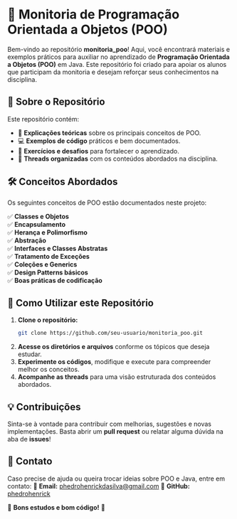 # 📌 Monitoria de Programação Orientada a Objetos (POO)

Bem-vindo ao repositório **monitoria_poo**! Aqui, você encontrará materiais e exemplos práticos para auxiliar no aprendizado de **Programação Orientada a Objetos (POO)** em Java. Este repositório foi criado para apoiar os alunos que participam da monitoria e desejam reforçar seus conhecimentos na disciplina.

## 📖 Sobre o Repositório

Este repositório contém:
- 📌 **Explicações teóricas** sobre os principais conceitos de POO.
- 💻 **Exemplos de código** práticos e bem documentados.
- 📂 **Exercícios e desafios** para fortalecer o aprendizado.
- 🔄 **Threads organizadas** com os conteúdos abordados na disciplina.

## 🛠️ Conceitos Abordados

Os seguintes conceitos de POO estão documentados neste projeto:

✅ **Classes e Objetos**  
✅ **Encapsulamento**  
✅ **Herança e Polimorfismo**  
✅ **Abstração**  
✅ **Interfaces e Classes Abstratas**  
✅ **Tratamento de Exceções**  
✅ **Coleções e Generics**  
✅ **Design Patterns básicos**  
✅ **Boas práticas de codificação**  

## 🚀 Como Utilizar este Repositório

1. **Clone o repositório:**
   ```bash
   git clone https://github.com/seu-usuario/monitoria_poo.git
   ```
2. **Acesse os diretórios e arquivos** conforme os tópicos que deseja estudar.
3. **Experimente os códigos**, modifique e execute para compreender melhor os conceitos.
4. **Acompanhe as threads** para uma visão estruturada dos conteúdos abordados.

## 💡 Contribuições

Sinta-se à vontade para contribuir com melhorias, sugestões e novas implementações. Basta abrir um **pull request** ou relatar alguma dúvida na aba de **issues**!

## 📩 Contato

Caso precise de ajuda ou queira trocar ideias sobre POO e Java, entre em contato:
📧 **Email:** phedrohenrickdasilva@gmail.com
🐙 **GitHub:** [phedrohenrick](https://github.com/phedrohenrick)  

📌 **Bons estudos e bom código!** 🚀

